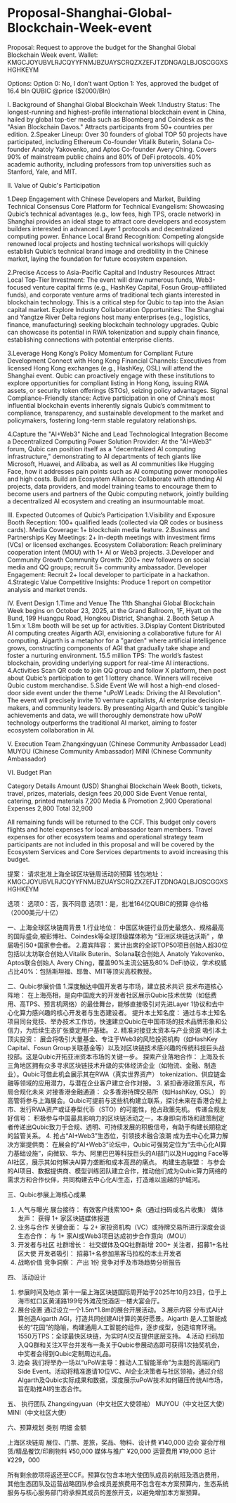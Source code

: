 # Proposal-Shanghai-Global-Blockchain-Week-event

Proposal:
Request to approve the budget for the Shanghai Global Blockchain Week event.
Wallet: KMGCJOYUBVLRJCQYYFNMJBZUAYSCRQZXZEFJTZDNGAQLBJOSCGGXSHGHKEYM

Options:
Option 0: No, I don’t want
Option 1: Yes, approved the budget of 16.4 bln QUBIC @price ($2000/Bln)

I. Background of Shanghai Global Blockchain Week
1.Industry Status:
The longest-running and highest-profile international blockchain event in China, hailed by global top-tier media such as Bloomberg and Coindesk as the "Asian Blockchain Davos."
Attracts participants from 50+ countries per edition.
2.Speaker Lineup:
Over 30 founders of global TOP 50 projects have participated, including Ethereum Co-founder Vitalik Buterin, Solana Co-founder Anatoly Yakovenko, and Aptos Co-founder Avery Ching.
Covers 90% of mainstream public chains and 80% of DeFi protocols.
40% academic authority, including professors from top universities such as Stanford, Yale, and MIT.

II. Value of Qubic's Participation

1.Deep Engagement with Chinese Developers and Market, Building Technical Consensus
Core Platform for Technical Evangelism: Showcasing Qubic’s technical advantages (e.g., low fees, high TPS, oracle network) in Shanghai provides an ideal stage to attract core developers and ecosystem builders interested in advanced Layer 1 protocols and decentralized computing power.
Enhance Local Brand Recognition: Competing alongside renowned local projects and hosting technical workshops will quickly establish Qubic’s technical brand image and credibility in the Chinese market, laying the foundation for future ecosystem expansion.

2.Precise Access to Asia-Pacific Capital and Industry Resources
Attract Local Top-Tier Investment: The event will draw numerous funds, Web3-focused venture capital firms (e.g., HashKey Capital, Fosun Group-affiliated funds), and corporate venture arms of traditional tech giants interested in blockchain technology. This is a critical step for Qubic to tap into the Asian capital market.
Explore Industry Collaboration Opportunities: The Shanghai and Yangtze River Delta regions host many enterprises (e.g., logistics, finance, manufacturing) seeking blockchain technology upgrades. Qubic can showcase its potential in RWA tokenization and supply chain finance, establishing connections with potential enterprise clients.

3.Leverage Hong Kong’s Policy Momentum for Compliant Future Development
Connect with Hong Kong Financial Channels: Executives from licensed Hong Kong exchanges (e.g., HashKey, OSL) will attend the Shanghai event. Qubic can proactively engage with these institutions to explore opportunities for compliant listing in Hong Kong, issuing RWA assets, or security token offerings (STOs), seizing policy advantages.
Signal Compliance-Friendly stance: Active participation in one of China’s most influential blockchain events inherently signals Qubic’s commitment to compliance, transparency, and sustainable development to the market and policymakers, fostering long-term stable regulatory relationships.

4.Capture the "AI+Web3" Niche and Lead Technological Integration
Become a Decentralized Computing Power Solution Provider: At the "AI+Web3" forum, Qubic can position itself as a "decentralized AI computing infrastructure," demonstrating to AI departments of tech giants like Microsoft, Huawei, and Alibaba, as well as AI communities like Hugging Face, how it addresses pain points such as AI computing power monopolies and high costs.
Build an Ecosystem Alliance: Collaborate with attending AI projects, data providers, and model training teams to encourage them to become users and partners of the Qubic computing network, jointly building a decentralized AI ecosystem and creating an insurmountable moat.

III. Expected Outcomes of Qubic’s Participation
1.Visibility and Exposure
Booth Reception: 100+ qualified leads (collected via QR codes or business cards).
Media Coverage: 1+ blockchain media feature.
2.Business and Partnerships
Key Meetings: 2+ in-depth meetings with investment firms (VCs) or licensed exchanges.
Ecosystem Collaboration: Reach preliminary cooperation intent (MOU) with 1+ AI or Web3 projects.
3.Developer and Community Growth
Community Growth: 200+ new followers on social media and QQ groups; recruit 5+ community ambassador.
Developer Engagement: Recruit 2+ local developer to participate in a hackathon.
4.Strategic Value
Competitive Insights: Produce 1 report on competitor analysis and market trends.

IV. Event Design
1.Time and Venue
The 11th Shanghai Global Blockchain Week begins on October 23, 2025, at the Grand Ballroom, 1F, Hyatt on the Bund, 199 Huangpu Road, Hongkou District, Shanghai.
2.Booth Setup
A 1.5m x 1.8m booth will be set up for activities.
3.Display Content
Distributed AI computing creates Aigarth AGI, envisioning a collaborative future for AI computing. Aigarth is a metaphor for a "garden" where artificial intelligence grows, constructing components of AGI that gradually take shape and foster a nurturing environment.
15.5 million TPS: The world’s fastest blockchain, providing underlying support for real-time AI interactions.
4.Activities
Scan QR code to join QQ group and follow X platform, then post about Qubic’s participation to get 1 lottery chance. Winners will receive Qubic custom merchandise.
5.Side Event
We will host a high-end closed-door side event under the theme "uPoW Leads: Driving the AI Revolution". The event will precisely invite 10 venture capitalists, AI enterprise decision-makers, and community leaders. By presenting Aigarth and Qubic's tangible achievements and data, we will thoroughly demonstrate how uPoW technology outperforms the traditional AI market, aiming to foster ecosystem collaboration in AI.

V. Execution Team
Zhangxingyuan (Chinese Community Ambassador Lead)
MUYOU (Chinese Community Ambassador)
MINI (Chinese Community Ambassador)

VI. Budget Plan

Category
Details
Amount (USD)
Shanghai Blockchain Week	Booth, tickets, travel, prizes, materials, design fees	20,000
Side Event	Venue rental, catering, printed materials	7,200
Media & Promotion		2,900
Operational Expenses		2,800
Total
	32,900

All remaining funds will be returned to the CCF. This budget only covers flights and hotel expenses for local ambassador team members. Travel expenses for other ecosystem teams and operational strategy team participants are not included in this proposal and will be covered by the Ecosystem Services and Core Services departments to avoid increasing this budget.


提案：
请求批准上海全球区块链周活动的预算
钱包地址：KMGCJOYUBVLRJCQYYFNMJBZUAYSCRQZXZEFJTZDNGAQLBJOSCGGXSHGHKEYM

选项：
选项0：否，我不同意
选项1：是，批准164亿QUBIC的预算 @价格（2000美元/十亿）

一、上海全球区块链周背景
1.行业地位：
中国区块链行业历史最悠久、规格最高的国际盛会,被彭博社、Coindesk等全球顶级媒体称为 “亚洲区块链达沃斯” ，单届吸引50+国家参会者。
2.嘉宾阵容：
累计出席的全球TOP50项目创始人超30位包括以太坊联合创始人Vitalik Buterin、Solana联合创始人 Anatoly Yakovenko、Aptos联合创始人 Avery Ching，覆盖90%主流公链及80% DeFi协议，学术权威占比40%：包括斯坦福、耶鲁、MIT等顶尖高校教授。

二、Qubic参展价值
1.深度触达中国开发者与市场，建立技术共识
技术布道核心阵地： 在上海亮相，是向中国庞大的开发者社区展示Qubic技术优势（如低费用、高TPS、预言机网络）的最佳舞台，能够直接吸引对先进Layer 1协议和去中心化算力感兴趣的核心开发者与生态建设者。
提升本土知名度： 通过与本土知名项目同台竞技、举办技术工作坊，快速建立Qubic在中国市场的技术品牌形象和公信力，为后续生态扩张奠定用户基础。
2. 精准对接亚太资本与产业资源
吸引本土顶尖投资： 展会将吸引大量基金、专注于Web3的风险投资机构（如HashKey Capital、Fosun Group关联基金等）以及对区块链技术感兴趣的传统科技巨头战投部。这是Qubic开拓亚洲资本市场的关键一步。
探索产业落地合作： 上海及长三角地区拥有众多寻求区块链技术升级的实体经济企业（如物流、金融、制造业）。Qubic可借此机会展示其在RWA（真实世界资产） tokenization、供应链金融等领域的应用潜力，与潜在企业客户建立合作对接。
3. 紧扣香港政策东风，布局合规化未来
对接香港金融通道： 众多香港持牌交易所（如HashKey, OSL） 的高管将参与上海展会。Qubic可提前与这些机构建立联系，探讨未来在香港合规上市、发行RWA资产或证券型代币（STO）的可能性，抢占政策先机。
传递合规友好信号： 积极参与中国最具影响力的区块链活动之一，本身即向市场和政策制定者传递出Qubic致力于合规、透明、可持续发展的积极信号，有助于构建长期稳定的监管关系。
4. 抢占“AI+Web3”生态位，引领技术融合浪潮
成为去中心化算力解决方案提供商： 在展会的“AI+Web3”论坛中，Qubic可强势定位为“去中心化AI算力基础设施”，向微软、华为、阿里巴巴等科技巨头的AI部门以及Hugging Face等AI社区，展示其如何解决AI算力垄断和成本高昂的痛点。
构建生态联盟： 与参会的AI项目、数据提供商、模型训练团队建立合作，推动他们成为Qubic算力网络的需求方和合作伙伴，共同构建去中心化AI生态，打造难以逾越的护城河。

三、Qubic参展上海核心成果
1. 人气与曝光 
展台接待： 有效客户线索100+ 条（通过扫码或名片收集）
媒体发声： 获得 1+ 家区块链媒体报道
2. 业务与合作
关键会面： 与 2+ 家投资机构（VC）或持牌交易所进行深度会谈
生态合作： 与 1+ 家AI或Web3项目达成初步合作意向（MOU）
3. 开发者与社区
社群增长： 社交媒体及QQ社群新增 200+ 关注者，招募1+名社区大使
开发者吸引： 招募1+名参加黑客马拉松的本土开发者
4. 战略价值 
竞争洞察： 产出 1份 竞争对手及市场趋势分析报告

四、  活动设计
1. 参展时间及地点
第十一届上海区块链国际周开始于2025年10月23日，位于上海市虹口区黄浦路199号外滩茂悦酒店一楼大宴会厅。
2. 展台设置
通过设立一个1.5m*1.8m的展台开展活动。
3.展示内容
分布式AI计算创造Aigarth AGI，打造共同创建AI计算的美好愿景。Aigarth 是人工智能成长的“花园”的隐喻，构建通用人工智能的组件，逐步成型，创造培育环境。
1550万TPS：全球最快区块链，为实时AI交互提供底层支持。
4.活动
扫码加入QQ群和关注X平台并发布一条关于Qubic参展动态即可获得1次抽奖机会，中奖者会得到Qubic定制周边礼品。
5. 边会
我们将举办一场以“uPoW主导：推动人工智能革命”为主题的高端闭门Side Event。活动将精准邀请10位VC、AI企业决策者与社区领袖，通过介绍AIgarth及Qubic实际成果和数据，深度展示uPoW技术如何碾压传统AI市场，旨在助推AI的生态合作。

五、  执行团队
Zhangxingyuan（中文社区大使领袖）
MUYOU（中文社区大使）
MINI（中文社区大使）

 六、预算规划
类别
明细
金额

上海区块链周	展位、门票、差旅，奖品、物料、设计费	¥140,000
边会	宴会厅租赁/精品餐饮/印刷物料	¥50,000
媒体与推广		¥20,000
运营费用		¥19,000
总计
	¥229，000

所有剩余款项将返还至CCF。预算仅包含本地大使团队成员的航班及酒店费用，其他生态团队及运营战略团队参会成员差旅费用不包含在本方案预算内，生态系统服务与核心服务部门将承担其成员的差旅开支，以避免增加本方案预算。

 








 






